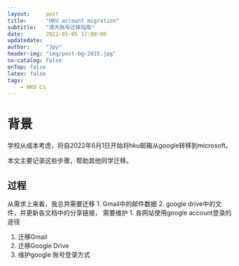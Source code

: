 ```yaml
---
layout:     post
title:      "HKU account migration"
subtitle:   "港大账号迁移指南"
date:       2022-05-05 17:00:00
updatedate:
author:     "Jpy"
header-img: "img/post-bg-2015.jpg"
no-catalog: False
onTop: false
latex: false
tags:
    - HKU CS
---
```


# 背景

学校从成本考虑，将自2022年6月1日开始将hku邮箱从google转移到microsoft。

本文主要记录这些步骤，帮助其他同学迁移。

## 过程

从需求上来看，我总共需要迁移 1. Gmail中的邮件数据 2. google drive中的文件，并更新各文档中的分享链接， 需要维护 1. 各网站使用google account登录的途径

1. 迁移Gmail
2. 迁移Google Drive
3. 维护google 账号登录方式